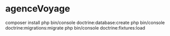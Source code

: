 # agenceVoyage
composer install
php bin/console doctrine:database:create
php bin/console doctrine:migrations:migrate
php bin/console doctrine:fixtures:load